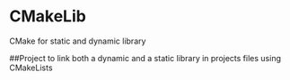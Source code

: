 # CMakeLib
CMake for static and dynamic library

##Project to link both a dynamic and a static library in projects files using CMakeLists
